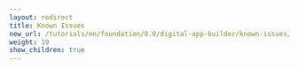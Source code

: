 ```yaml
---
layout: redirect
title: Known Issues
new_url: /tutorials/en/foundation/8.0/digital-app-builder/known-issues/
weight: 19
show_children: true
---
```

